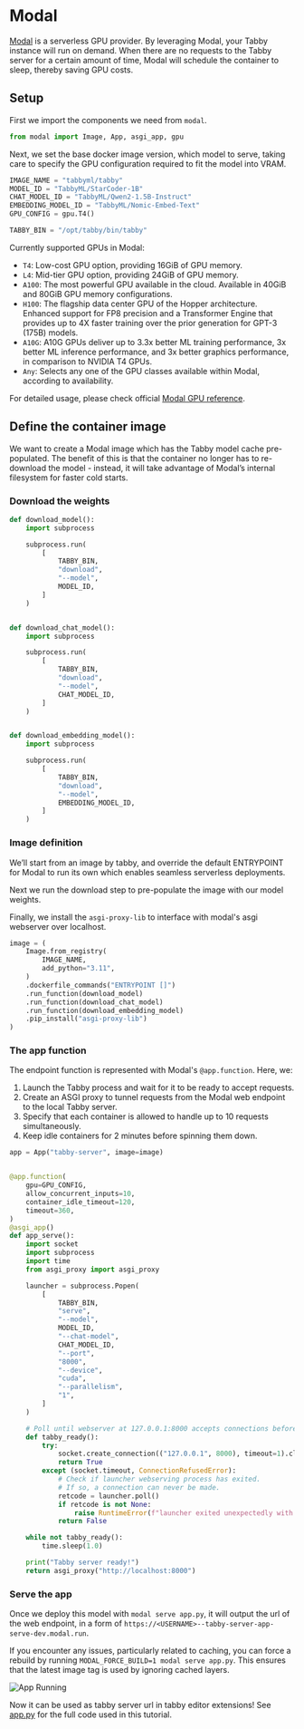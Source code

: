 # Modal

[Modal](https://modal.com/) is a serverless GPU provider. By leveraging Modal, your Tabby instance will run on demand. When there are no requests to the Tabby server for a certain amount of time, Modal will schedule the container to sleep, thereby saving GPU costs.

## Setup

First we import the components we need from `modal`.

```python
from modal import Image, App, asgi_app, gpu
```

Next, we set the base docker image version, which model to serve, taking care to specify the GPU configuration required to fit the model into VRAM.

```python
IMAGE_NAME = "tabbyml/tabby"
MODEL_ID = "TabbyML/StarCoder-1B"
CHAT_MODEL_ID = "TabbyML/Qwen2-1.5B-Instruct"
EMBEDDING_MODEL_ID = "TabbyML/Nomic-Embed-Text"
GPU_CONFIG = gpu.T4()

TABBY_BIN = "/opt/tabby/bin/tabby"
```

Currently supported GPUs in Modal:

- `T4`: Low-cost GPU option, providing 16GiB of GPU memory.
- `L4`: Mid-tier GPU option, providing 24GiB of GPU memory.
- `A100`: The most powerful GPU available in the cloud. Available in 40GiB and 80GiB GPU memory configurations.
- `H100`: The flagship data center GPU of the Hopper architecture. Enhanced support for FP8 precision and a Transformer Engine that provides up to 4X faster training over the prior generation for GPT-3 (175B) models.
- `A10G`: A10G GPUs deliver up to 3.3x better ML training performance, 3x better ML inference performance, and 3x better graphics performance, in comparison to NVIDIA T4 GPUs.
- `Any`: Selects any one of the GPU classes available within Modal, according to availability.

For detailed usage, please check official [Modal GPU reference](https://modal.com/docs/reference/modal.gpu).

## Define the container image

We want to create a Modal image which has the Tabby model cache pre-populated. The benefit of this is that the container no longer has to re-download the model - instead, it will take advantage of Modal’s internal filesystem for faster cold starts.

### Download the weights

```python
def download_model():
    import subprocess

    subprocess.run(
        [
            TABBY_BIN,
            "download",
            "--model",
            MODEL_ID,
        ]
    )


def download_chat_model():
    import subprocess

    subprocess.run(
        [
            TABBY_BIN,
            "download",
            "--model",
            CHAT_MODEL_ID,
        ]
    )


def download_embedding_model():
    import subprocess

    subprocess.run(
        [
            TABBY_BIN,
            "download",
            "--model",
            EMBEDDING_MODEL_ID,
        ]
    )
```


### Image definition

We’ll start from an image by tabby, and override the default ENTRYPOINT for Modal to run its own which enables seamless serverless deployments.

Next we run the download step to pre-populate the image with our model weights.

Finally, we install the `asgi-proxy-lib` to interface with modal's asgi webserver over localhost.

```python
image = (
    Image.from_registry(
        IMAGE_NAME,
        add_python="3.11",
    )
    .dockerfile_commands("ENTRYPOINT []")
    .run_function(download_model)
    .run_function(download_chat_model)
    .run_function(download_embedding_model)
    .pip_install("asgi-proxy-lib")
)
```

### The app function

The endpoint function is represented with Modal's `@app.function`. Here, we:

1. Launch the Tabby process and wait for it to be ready to accept requests.
2. Create an ASGI proxy to tunnel requests from the Modal web endpoint to the local Tabby server.
3. Specify that each container is allowed to handle up to 10 requests simultaneously.
4. Keep idle containers for 2 minutes before spinning them down.

```python
app = App("tabby-server", image=image)


@app.function(
    gpu=GPU_CONFIG,
    allow_concurrent_inputs=10,
    container_idle_timeout=120,
    timeout=360,
)
@asgi_app()
def app_serve():
    import socket
    import subprocess
    import time
    from asgi_proxy import asgi_proxy

    launcher = subprocess.Popen(
        [
            TABBY_BIN,
            "serve",
            "--model",
            MODEL_ID,
            "--chat-model",
            CHAT_MODEL_ID,
            "--port",
            "8000",
            "--device",
            "cuda",
            "--parallelism",
            "1",
        ]
    )

    # Poll until webserver at 127.0.0.1:8000 accepts connections before running inputs.
    def tabby_ready():
        try:
            socket.create_connection(("127.0.0.1", 8000), timeout=1).close()
            return True
        except (socket.timeout, ConnectionRefusedError):
            # Check if launcher webserving process has exited.
            # If so, a connection can never be made.
            retcode = launcher.poll()
            if retcode is not None:
                raise RuntimeError(f"launcher exited unexpectedly with code {retcode}")
            return False

    while not tabby_ready():
        time.sleep(1.0)

    print("Tabby server ready!")
    return asgi_proxy("http://localhost:8000")
```

### Serve the app

Once we deploy this model with `modal serve app.py`, it will output the url of the web endpoint, in a form of `https://<USERNAME>--tabby-server-app-serve-dev.modal.run`.

If you encounter any issues, particularly related to caching, you can force a rebuild by running `MODAL_FORCE_BUILD=1 modal serve app.py`. This ensures that the latest image tag is used by ignoring cached layers.

![App Running](./app-running.png)

Now it can be used as tabby server url in tabby editor extensions!
See [app.py](https://github.com/TabbyML/tabby/blob/main/website/docs/quick-start/installation/modal/app.py) for the full code used in this tutorial.
